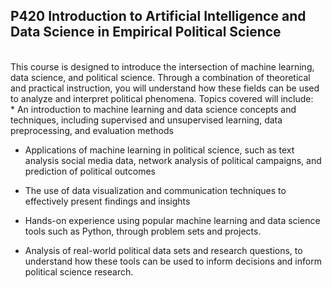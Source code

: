 ## P420 Introduction to Artificial Intelligence and Data Science in Empirical Political Science

<br/>
This course is designed to introduce the intersection of machine learning, data science, and political science. Through a combination of theoretical and practical instruction, you will understand how these fields can be used to analyze and interpret political phenomena. Topics covered will include:
<br/>
* An introduction to machine learning and data science concepts and techniques, including supervised and unsupervised learning, data preprocessing, and evaluation methods <br/>

* Applications of machine learning in political science, such as text analysis social media data, network analysis of political campaigns, and prediction of political outcomes <br/>

* The use of data visualization and communication techniques to effectively present findings and insights<br/>

* Hands-on experience using popular machine learning and data science tools such as Python, through problem sets and projects. <br/>

* Analysis of real-world political data sets and research questions, to understand how these tools can be used to inform decisions and inform political science research.
